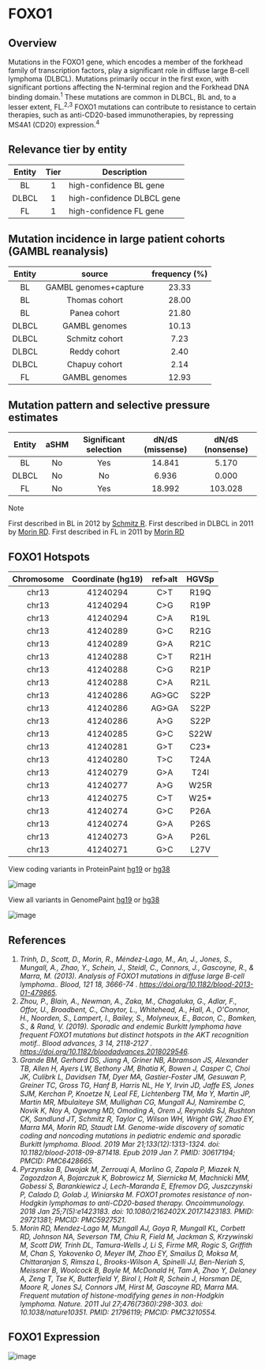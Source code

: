 # FOXO1
## Overview
Mutations in the FOXO1 gene, which encodes a member of the forkhead family of transcription factors, play a significant role in diffuse large B-cell lymphoma (DLBCL). Mutations primarily occur in the first exon, with significant portions affecting the N-terminal region and the Forkhead DNA binding domain.<sup>1</sup> These mutations are common in DLBCL, BL and, to a lesser extent, FL.<sup>2,3</sup> FOXO1 mutations can contribute to resistance to certain therapies, such as anti-CD20-based immunotherapies, by repressing MS4A1 (CD20) expression.<sup>4</sup> 

## Relevance tier by entity

|Entity|Tier|Description               |
|:------:|:----:|--------------------------|
|BL    |1   |high-confidence BL gene   |
|DLBCL |1   |high-confidence DLBCL gene|
|FL    |1   |high-confidence FL gene   |

## Mutation incidence in large patient cohorts (GAMBL reanalysis)

|Entity|source               |frequency (%)|
|:------:|:---------------------:|:-------------:|
|BL    |GAMBL genomes+capture|23.33        |
|BL    |Thomas cohort        |28.00        |
|BL    |Panea cohort         |21.80        |
|DLBCL |GAMBL genomes        |10.13        |
|DLBCL |Schmitz cohort       | 7.23        |
|DLBCL |Reddy cohort         | 2.40        |
|DLBCL |Chapuy cohort        | 2.14        |
|FL    |GAMBL genomes        |12.93        |

## Mutation pattern and selective pressure estimates

|Entity|aSHM|Significant selection|dN/dS (missense)|dN/dS (nonsense)|
|:------:|:----:|:---------------------:|:----------------:|:----------------:|
|BL    |No  |Yes                  |14.841          |  5.170         |
|DLBCL |No  |No                   | 6.936          |  0.000         |
|FL    |No  |Yes                  |18.992          |103.028         |


> [!NOTE]
> First described in BL in 2012 by [Schmitz R](https://pubmed.ncbi.nlm.nih.gov/22885699). First described in DLBCL in 2011 by [Morin RD](https://pubmed.ncbi.nlm.nih.gov/21796119). First described in FL in 2011 by [Morin RD](https://pubmed.ncbi.nlm.nih.gov/21796119)


 ## FOXO1 Hotspots

| Chromosome |Coordinate (hg19) | ref>alt | HGVSp | 
 | :---:| :---: | :--: | :---: |
| chr13 | 41240294 | C>T | R19Q |
| chr13 | 41240294 | C>G | R19P |
| chr13 | 41240294 | C>A | R19L |
| chr13 | 41240289 | G>C | R21G |
| chr13 | 41240289 | G>A | R21C |
| chr13 | 41240288 | C>T | R21H |
| chr13 | 41240288 | C>G | R21P |
| chr13 | 41240288 | C>A | R21L |
| chr13 | 41240286 | AG>GC | S22P |
| chr13 | 41240286 | AG>GA | S22P |
| chr13 | 41240286 | A>G | S22P |
| chr13 | 41240285 | G>C | S22W |
| chr13 | 41240281 | G>T | C23* |
| chr13 | 41240280 | T>C | T24A |
| chr13 | 41240279 | G>A | T24I |
| chr13 | 41240277 | A>G | W25R |
| chr13 | 41240275 | C>T | W25* |
| chr13 | 41240274 | G>C | P26A |
| chr13 | 41240274 | G>A | P26S |
| chr13 | 41240273 | G>A | P26L |
| chr13 | 41240271 | G>C | L27V |

View coding variants in ProteinPaint [hg19](https://morinlab.github.io/LLMPP/GAMBL/FOXO1_protein.html)  or [hg38](https://morinlab.github.io/LLMPP/GAMBL/FOXO1_protein_hg38.html)

![image](images/proteinpaint/FOXO1_NM_002015.svg)

View all variants in GenomePaint [hg19](https://morinlab.github.io/LLMPP/GAMBL/FOXO1.html)  or [hg38](https://morinlab.github.io/LLMPP/GAMBL/FOXO1_hg38.html)

![image](images/proteinpaint/FOXO1.svg)

## References
1. *Trinh, D., Scott, D., Morin, R., Méndez-Lago, M., An, J., Jones, S., Mungall, A., Zhao, Y., Schein, J., Steidl, C., Connors, J., Gascoyne, R., & Marra, M. (2013). Analysis of FOXO1 mutations in diffuse large B-cell lymphoma.. Blood, 121 18, 3666-74 . https://doi.org/10.1182/blood-2013-01-479865.*
2. *Zhou, P., Blain, A., Newman, A., Zaka, M., Chagaluka, G., Adlar, F., Offor, U., Broadbent, C., Chaytor, L., Whitehead, A., Hall, A., O'Connor, H., Noorden, S., Lampert, I., Bailey, S., Molyneux, E., Bacon, C., Bomken, S., & Rand, V. (2019). Sporadic and endemic Burkitt lymphoma have frequent FOXO1 mutations but distinct hotspots in the AKT recognition motif.. Blood advances, 3 14, 2118-2127 . https://doi.org/10.1182/bloodadvances.2018029546.*
3. *Grande BM, Gerhard DS, Jiang A, Griner NB, Abramson JS, Alexander TB, Allen H, Ayers LW, Bethony JM, Bhatia K, Bowen J, Casper C, Choi JK, Culibrk L, Davidsen TM, Dyer MA, Gastier-Foster JM, Gesuwan P, Greiner TC, Gross TG, Hanf B, Harris NL, He Y, Irvin JD, Jaffe ES, Jones SJM, Kerchan P, Knoetze N, Leal FE, Lichtenberg TM, Ma Y, Martin JP, Martin MR, Mbulaiteye SM, Mullighan CG, Mungall AJ, Namirembe C, Novik K, Noy A, Ogwang MD, Omoding A, Orem J, Reynolds SJ, Rushton CK, Sandlund JT, Schmitz R, Taylor C, Wilson WH, Wright GW, Zhao EY, Marra MA, Morin RD, Staudt LM. Genome-wide discovery of somatic coding and noncoding mutations in pediatric endemic and sporadic Burkitt lymphoma. Blood. 2019 Mar 21;133(12):1313-1324. doi: 10.1182/blood-2018-09-871418. Epub 2019 Jan 7. PMID: 30617194; PMCID: PMC6428665.*
4. *Pyrzynska B, Dwojak M, Zerrouqi A, Morlino G, Zapala P, Miazek N, Zagozdzon A, Bojarczuk K, Bobrowicz M, Siernicka M, Machnicki MM, Gobessi S, Barankiewicz J, Lech-Maranda E, Efremov DG, Juszczynski P, Calado D, Golab J, Winiarska M. FOXO1 promotes resistance of non-Hodgkin lymphomas to anti-CD20-based therapy. Oncoimmunology. 2018 Jan 25;7(5):e1423183. doi: 10.1080/2162402X.2017.1423183. PMID: 29721381; PMCID: PMC5927521.*
5. *Morin RD, Mendez-Lago M, Mungall AJ, Goya R, Mungall KL, Corbett RD, Johnson NA, Severson TM, Chiu R, Field M, Jackman S, Krzywinski M, Scott DW, Trinh DL, Tamura-Wells J, Li S, Firme MR, Rogic S, Griffith M, Chan S, Yakovenko O, Meyer IM, Zhao EY, Smailus D, Moksa M, Chittaranjan S, Rimsza L, Brooks-Wilson A, Spinelli JJ, Ben-Neriah S, Meissner B, Woolcock B, Boyle M, McDonald H, Tam A, Zhao Y, Delaney A, Zeng T, Tse K, Butterfield Y, Birol I, Holt R, Schein J, Horsman DE, Moore R, Jones SJ, Connors JM, Hirst M, Gascoyne RD, Marra MA. Frequent mutation of histone-modifying genes in non-Hodgkin lymphoma. Nature. 2011 Jul 27;476(7360):298-303. doi: 10.1038/nature10351. PMID: 21796119; PMCID: PMC3210554.*
## FOXO1 Expression
![image](images/gene_expression/FOXO1_by_pathology.svg)
<!-- ORIGIN: morinFrequentMutationHistonemodifying2011 -->
